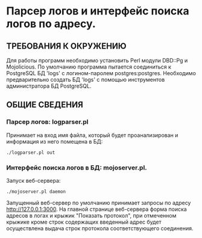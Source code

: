 # Парсер логов и интерфейс поиска логов по адресу.

## ТРЕБОВАНИЯ К ОКРУЖЕНИЮ

Для работы программ необходимо установить Perl модули DBD::Pg и Mojolicious. 
По умолчанию программа пытается соединиться к PostgreSQL БД 'logs' с логином-паролем postgres:postgres.
Необходимо предварительно создать БД 'logs' с помощью инструментов администратора БД PostgreSQL. 

## ОБЩИЕ СВЕДЕНИЯ

### Парсер логов: logparser.pl

Принимает на вход имя файла, который будет проанализирован и информация из него помещена в БД: 

```
./logparser.pl out
```

### Интерфейс поиска логов в БД: mojoserver.pl.

Запуск веб-сервера: 

```
./mojoserver.pl daemon
```

Запущенный веб-сервер по умолчанию принимает запросы по адресу http://127.0.0.1:3000.
На главной странице веб-сервера форма поиска адресов в логах и крыжик "Показать протокол", при отмеченном крыжике кроме строк содержащих введенный адрес будет осуществлена выдача строк протокола соответствующего соединения. 
